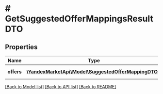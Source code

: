 # # GetSuggestedOfferMappingsResultDTO

## Properties

Name | Type | Description | Notes
------------ | ------------- | ------------- | -------------
**offers** | [**\YandexMarketApi\Model\SuggestedOfferMappingDTO[]**](SuggestedOfferMappingDTO.md) | Список товаров. | [optional]

[[Back to Model list]](../../README.md#models) [[Back to API list]](../../README.md#endpoints) [[Back to README]](../../README.md)
